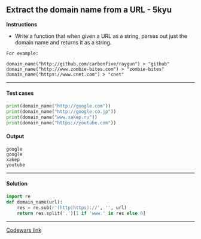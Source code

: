 ## Extract the domain name from a URL - 5kyu

**Instructions**

- Write a function that when given a URL as a string, parses out just the domain name and returns it as a string.

```
For example:

domain_name("http://github.com/carbonfive/raygun") > "github"
domain_name("http://www.zombie-bites.com") > "zombie-bites"
domain_name("https://www.cnet.com") > "cnet"
```

---

#### Test cases

```python
print(domain_name("http://google.com"))
print(domain_name("http://google.co.jp"))
print(domain_name("www.xakep.ru"))
print(domain_name("https://youtube.com"))
```

#### Output

```
google
google
xakep
youtube
```

---

#### Solution

```python
import re
def domain_name(url):
    res = re.sub(r'(http|https)://', '', url)
    return res.split('.')[1 if 'www.' in res else 0]
```

---

[Codewars link](https://www.codewars.com/kata/514a024011ea4fb54200004b)
